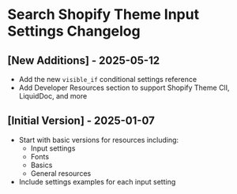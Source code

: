 # Search Shopify Theme Input Settings Changelog

## [New Additions] - 2025-05-12

- Add the new `visible_if` conditional settings reference
- Add Developer Resources section to support Shopify Theme ClI, LiquidDoc, and more

## [Initial Version] - 2025-01-07

- Start with basic versions for resources including:
  - Input settings
  - Fonts
  - Basics
  - General resources
- Include settings examples for each input setting
